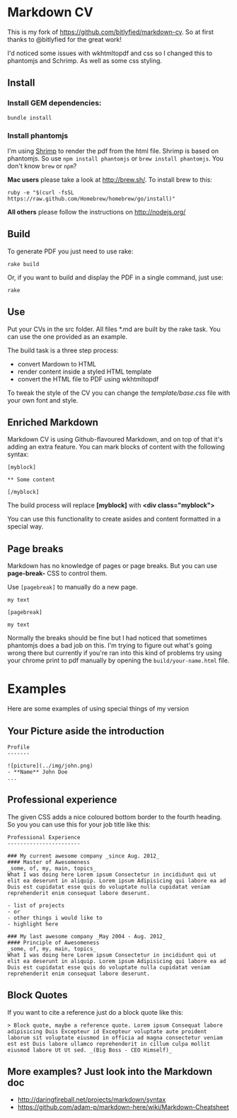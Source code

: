 # Markdown CV
This is my fork of https://github.com/bitlyfied/markdown-cv. So at first thanks to @bitlyfied for the great work!

I'd noticed some issues with wkhtmltopdf and css so I changed this to phantomjs and Schrimp. As well as some css styling.

## Install

### Install GEM dependencies:

	bundle install

### Install phantomjs
I'm using [Shrimp](https://github.com/adeven/shrimp) to render the pdf from the html file. Shrimp is based on phantomjs. So use `npm install phantomjs` or `brew install phantomjs`. You don't know `brew` or `npm`? 

__Mac users__ please take a look at http://brew.sh/. To install brew to this:

	ruby -e "$(curl -fsSL https://raw.github.com/Homebrew/homebrew/go/install)"

__All others__ please follow the instructions on http://nodejs.org/

## Build
To generate PDF you just need to use rake:

	rake build

Or, if you want to build and display the PDF in a single command, just use:

	rake

## Use

Put your CVs in the src folder. All files *.md are built by the rake task.
You can use the one provided as an example.

The build task is a three step process:
- convert Mardown to HTML
- render content inside a styled HTML template
- convert the HTML file to PDF using wkhtmltopdf

To tweak the style of the CV you can change the _template/base.css_ file with your own font and style.


## Enriched Markdown
Markdown CV is using Github-flavoured Markdown, and on top of that it's adding an extra feature.
You can mark blocks of content with the following syntax:

	[myblock]
	
	** Some content
	
	[/myblock]
	
The build process will replace **[myblock]** with **&lt;div class=&quot;myblock&quot;&gt;**

You can use this functionality to create asides and content formatted in a special way.

## Page breaks
Markdown has no knowledge of pages or page breaks. But you can use **page-break-** CSS to control them.

Use `[pagebreak]` to manually do a new page.
	
	my text
	
	[pagebreak]

	my text

Normally the breaks should be fine but I had noticed that sometimes phantomjs does a bad job on this. I'm trying to figure out what's going wrong there but currently if you're ran into this kind of problems try using your chrome print to pdf manually by opening the `build/your-name.html` file.

# Examples
Here are some examples of using special things of my version

## Your Picture aside the introduction

	Profile
	-------

	![picture](../img/john.png)
	- **Name** John Doe
	...

## Professional experience
The given CSS adds a nice coloured bottom border to the fourth heading. So you you can use this for your job title like this:

	Professional Experience
	-----------------------

	### My current awesome company _since Aug. 2012_
	#### Master of Awesomeness
	_some, of, my, main, topics_
	What I was doing here Lorem ipsum Consectetur in incididunt qui ut elit ea deserunt in aliquip. Lorem ipsum Adipisicing qui labore ea ad Duis est cupidatat esse quis do voluptate nulla cupidatat veniam reprehenderit enim consequat labore deserunt.

	- list of projects 
	- or
	- other things i would like to 
	- highlight here

	### My last awesome company _May 2004 - Aug. 2012_
	#### Principle of Awesomeness
	_some, of, my, main, topics_
	What I was doing here Lorem ipsum Consectetur in incididunt qui ut elit ea deserunt in aliquip. Lorem ipsum Adipisicing qui labore ea ad Duis est cupidatat esse quis do voluptate nulla cupidatat veniam reprehenderit enim consequat labore deserunt.

## Block Quotes
If you want to cite a reference just do a block quote like this:

	> Block quote, maybe a reference quote. Lorem ipsum Consequat labore adipisicing Duis Excepteur id Excepteur voluptate aute proident laborum sit voluptate eiusmod in officia ad magna consectetur veniam est est Duis labore ullamco reprehenderit in cillum culpa mollit eiusmod labore Ut Ut sed. _(Big Boss - CEO Himself)_

## More examples? Just look into the Markdown doc
- http://daringfireball.net/projects/markdown/syntax
- https://github.com/adam-p/markdown-here/wiki/Markdown-Cheatsheet